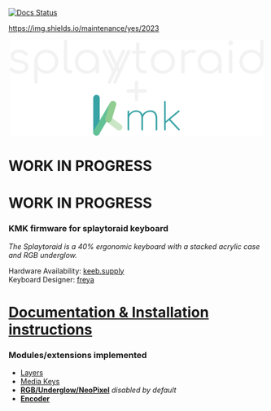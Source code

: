[![Docs Status](https://img.shields.io/badge/docs-ready-green.svg)](https://moritz-john.github.io/kmk-config-splaytoraid/)

https://img.shields.io/maintenance/yes/2023

<div align="center">
  <picture>
    <source media="(prefers-color-scheme: dark)" srcset="docs/images/splaytoraid_kmk.svg">
    <source media="(prefers-color-scheme: light)" srcset="docs/images/splaytoraid_kmk_dark.svg">
    <img alt="splaytoraid kmk logo" width="500" src="docs/images/splaytoraid_kmk.svg">
  </picture>
</div>

# WORK IN PROGRESS

# WORK IN PROGRESS

### KMK firmware for splaytoraid keyboard

_The Splaytoraid is a 40% ergonomic keyboard with a stacked acrylic case and RGB underglow._

Hardware Availability: [keeb.supply](https://keeb.supply/products/splaytoraid-messenger-edition)  
Keyboard Designer: [freya](https://linktr.ee/freya_irl)

# [Documentation & Installation instructions](https://moritz-john.github.io/kmk-config-splaytoraid/)

### Modules/extensions implemented

- [Layers](https://github.com/KMKfw/kmk_firmware/blob/master/docs/en/layers.md)
- [Media Keys](https://github.com/KMKfw/kmk_firmware/blob/master/docs/en/media_keys.md)
- [**RGB/Underglow/NeoPixel**](http://kmkfw.io/docs/rgb) _disabled by default_
- [**Encoder**](https://github.com/KMKfw/kmk_firmware/blob/master/docs/en/scanners.md#rotary-encoder-scanners)
